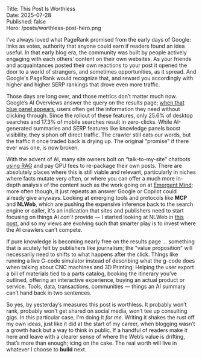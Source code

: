 Title: This Post Is Worthless  
Date: 2025-07-28  
Published: false  
Hero: /posts/worthless-post-hero.png  

I’ve always loved what PageRank promised from the early days of Google: links as votes, authority that anyone could earn if readers found an idea useful. In that early blog era, the community was built by people actively engaging with each others’ content on their own websites. As your friends and acquaintances posted their own reactions to your post it opened the door to a world of strangers, and sometimes opportunities, as it spread. And Google's PageRank would recognize that, and reward you accordingly with higher and higher SERP rankings that drove even more traffic.

Those days are long over, and those metrics don’t matter much now. Google’s AI Overviews answer the query on the results page; [when that blue panel appears](https://www.semrush.com/blog/zero-click-searches/), users often get the information they need without clicking through. Since the rollout of these features, only 25.6% of desktop searches and 17.3% of mobile searches result in zero-clicks. While AI-generated summaries and SERP features like knowledge panels boost visibility, they siphon off direct traffic. The crawler still eats our words, but the traffic it once traded back is drying up. The original "promise" if there ever was one, is now broken.

With the advent of AI, many site owners bolt on “talk-to-my-site” chatbots [using RAG](https://learn.microsoft.com/en-us/azure/search/retrieval-augmented-generation-overview) and pay GPU fees to re-package their own posts. There are absolutely places where this is still viable and relevant, particularly in niches where facts mutate very often, or where you can offer a much more in-depth analysis of the content such as the work going on at [Emergent Mind](https://www.emergentmind.com/); more often though, it just repeats an answer Google or Copilot could already give anyways. Looking at emerging tools and protocols like **MCP** and **NLWeb**, which are pushing the expensive inference back to the search engine or caller, it's an indication that sites and publishers need to start focusing on things AI _can't_ provide — I started looking at NLWeb in [this post](/2025/7/nlweb/), and so my views are evolving such that smarter play is to invest where the AI crawlers can’t compete.

If pure knowledge is becoming nearly free on the results page ... something that is acutely felt by publishers like journalism; the "value proposition" will necessarily need to shifts to what happens after the click. Things like running a live G-code simulator instead of describing what the g-code does when talking about CNC machines and 3D Printing; Helping the user export a bill of materials tied to a parts catalog, booking the itinerary you’ve outlined, offering an interactive experience, buying an actual product or service. Tools, data, transactions, communities — things an AI summary can’t hand back in two sentences.

So yes, by yesterday’s measures this post is worthless. It probably won’t rank, probably won't get shared on social media, won’t tee up consulting gigs. In this particular case, I'm doing it _for me_. Writing it shakes the rust off my own ideas, just like it did at the start of my career, when blogging wasn’t a growth hack but a way to think in public. If a handful of readers make it here and leave with a clearer sense of where the Web’s value is drifting, that’s more than enough; icing on the cake. The real worth will live in whatever I choose to **build** next.
